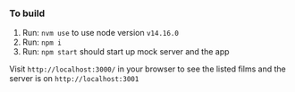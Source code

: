 ### To build

1. Run: `nvm use` to use node version `v14.16.0`
2. Run: `npm i`
3. Run: `npm start` should start up mock server and the app

Visit `http://localhost:3000/` in your browser to see the listed films and the server is on `http://localhost:3001`
